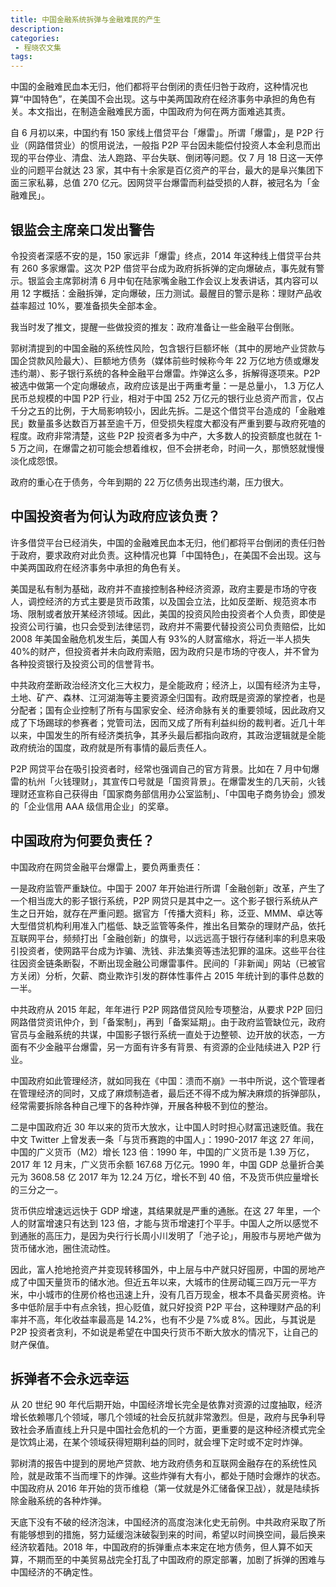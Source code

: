 ```yaml
---
title: 中国金融系统拆弹与金融难民的产生
description: 
categories:
 - 程晓农文集
tags:
---
```


中国的金融难民血本无归，他们都将平台倒闭的责任归咎于政府，这种情况也算“中国特色”，在美国不会出现。这与中美两国政府在经济事务中承担的角色有关。本文指出，在制造金融难民方面，中国政府为何在两方面难逃其责。

<!-- more -->

自 6 月初以来，中国约有 150 家线上借贷平台「爆雷」。所谓「爆雷」，是 P2P 行业（网路借贷业）的惯用说法，一般指 P2P 平台因未能偿付投资人本金利息而出现的平台停业、清盘、法人跑路、平台失联、倒闭等问题。仅 7 月 18 日这一天停业的问题平台就达 23 家，其中有十余家是百亿资产的平台，最大的是阜兴集团下面三家私募，总值 270 亿元。因网贷平台爆雷而利益受损的人群，被冠名为「金融难民」。

## 银监会主席亲口发出警告

令投资者深感不安的是，150 家远非「爆雷」终点，2014 年这种线上借贷平台共有 260 多家爆雷。这次 P2P 借贷平台成为政府拆拆弹的定向爆破点，事先就有警示。银监会主席郭树清 6 月中旬在陆家嘴金融工作会议上发表讲话，其内容可以用 12 字概括：金融拆弹，定向爆破，压力测试。最醒目的警示是称：理财产品收益率超过 10%，要准备损失全部本金。

我当时发了推文，提醒一些做投资的推友：政府准备让一些金融平台倒账。

郭树清提到的中国金融的系统性风险，包含银行巨额坏帐（其中的房地产业贷款与国企贷款风险最大）、巨额地方债务（媒体前些时候称今年 22 万亿地方债或爆发违约潮）、影子银行系统的各种金融平台爆雷。炸弹这么多，拆解得逐项来。P2P 被选中做第一个定向爆破点，政府应该是出于两重考量：一是总量小， 1.3 万亿人民币总规模的中国 P2P 行业，相对于中国 252 万亿元的银行业总资产而言，仅占千分之五的比例，于大局影响较小，因此先拆。二是这个借贷平台造成的「金融难民」数量虽多达数百万甚至逾千万，但受损失程度大都没有严重到要与政府死嗑的程度。政府非常清楚，这些 P2P 投资者多为中产，大多数人的投资额度也就在 1-5 万之间，在爆雷之初可能会想着维权，但不会拼老命，时间一久，那愤怒就慢慢淡化成怨恨。

政府的重心在于债务，今年到期的 22 万亿债务出现违约潮，压力很大。

## 中国投资者为何认为政府应该负责？

许多借贷平台已经消失，中国的金融难民血本无归，他们都将平台倒闭的责任归咎于政府，要求政府对此负责。这种情况也算「中国特色」，在美国不会出现。这与中美两国政府在经济事务中承担的角色有关。

美国是私有制为基础，政府并不直接控制各种经济资源，政府主要是市场的守夜人，调控经济的方式主要是货币政策，以及国会立法，比如反垄断、规范资本市场、限制或者放开某经济领域。因此，美国的投资风险由投资者个人负责，即使是投资公司行骗，也只会受到法律惩罚，政府并不需要代替投资公司负责赔偿，比如 2008 年美国金融危机发生后，美国人有 93%的人财富缩水，将近一半人损失 40%的财产，但投资者并未向政府索赔，因为政府只是市场的守夜人，并不曾为各种投资银行及投资公司的信誉背书。

中共政府垄断政治经济文化三大权力，是全能政府；经济上，以国有经济为主导，土地、矿产、森林、江河湖海等主要资源全归国有。政府既是资源的掌控者，也是分配者；国有企业控制了所有与国家安全、经济命脉有关的重要领域，因此政府又成了下场踢球的参赛者；党管司法，因而又成了所有利益纠纷的裁判者。近几十年以来，中国发生的所有经济类抗争，其矛头最后都指向政府，其政治逻辑就是全能政府统治的国度，政府就是所有事情的最后责任人。

P2P 网贷平台在吸引投资者时，经常也强调自己的官方背景。比如在 7 月中旬爆雷的杭州「火钱理财」，其宣传口号就是「国资背景」。在爆雷发生的几天前，火钱理财还宣称自己获得由「国家商务部信用办公室监制」、「中国电子商务协会」颁发的「企业信用 AAA 级信用企业」的奖章。

## 中国政府为何要负责任？

中国政府在网贷金融平台爆雷上，要负两重责任：

一是政府监管严重缺位。中国于 2007 年开始进行所谓「金融创新」改革，产生了一个相当庞大的影子银行系统，P2P 网贷只是其中之一。这个影子银行系统从产生之日开始，就存在严重问题。据官方「传播大资料」称，泛亚、MMM、卓达等大型借贷机构利用准入门槛低、缺乏监管等条件，推出名目繁杂的理财产品，依托互联网平台，频频打出「金融创新」的旗号，以远远高于银行存储利率的利息来吸引投资者，使网路平台成为诈骗、洗钱、非法集资等违法犯罪的温床。这些平台往往因资金链条断裂，不断出现金融公司爆雷事件。民间的「非新闻」网站（已被官方关闭）分析，欠薪、商业欺诈引发的群体性事件占 2015 年统计到的事件总数的一半。

中共政府从 2015 年起，年年进行 P2P 网路借贷风险专项整治，从要求 P2P 回归网路借贷资讯仲介，到「备案制」，再到「备案延期」。由于政府监管缺位元，政府官员与金融系统的共谋，中国影子银行系统一直处于边整顿、边开放的状态，一方面有不少金融平台爆雷，另一方面有许多有背景、有资源的企业陆续进入 P2P 行业。

中国政府如此管理经济，就如同我在《中国：溃而不崩》一书中所说，这个管理者在管理经济的同时，又成了麻烦制造者，最后还不得不成为解决麻烦的拆弹部队，经常需要拆除各种自己埋下的各种炸弹，开展各种极不到位的整治。

二是中国政府近 30 年以来的货币大放水，让中国人时时担心财富迅速贬值。我在中文 Twitter 上曾发表一条「与货币赛跑的中国人」：1990-2017 年这 27 年间，中国的广义货币（M2）增长 123 倍：1990 年，中国的广义货币是 1.39 万亿，2017 年 12 月末，广义货币余额 167.68 万亿元。1990 年，中国 GDP 总量折合美元为 3608.58 亿 2017 年为 12.24 万亿，增长不到 40 倍，不及货币供应量增长的三分之一。

货币供应增速远远快于 GDP 增速，其结果就是严重的通胀。在这 27 年里，一个人的财富增速只有达到 123 倍，才能与货币增速打个平手。中国人之所以感觉不到通胀的高压力，是因为央行行长周小川发明了「池子论」，用股市与房地产做为货币储水池，圈住流动性。

因此，富人抢地抢资产并变现转移国外，中上层与中产就只好囤房，中国的房地产成了中国天量货币的储水池。但近五年以来，大城市的住房动辄三四万元一平方米，中小城市的住房价格也迅速上升，没有几百万现金，根本不具备买房资格。许多中低阶层手中有点余钱，担心贬值，就只好投资 P2P 平台，这种理财产品的利率并不高，年化收益率最高是 14.2%，也有不少是 7%或 8%。因此，与其说是 P2P 投资者贪利，不如说是希望在中国央行货币不断大放水的情况下，让自己的财产保值。

## 拆弹者不会永远幸运

从 20 世纪 90 年代后期开始，中国经济增长完全是依靠对资源的过度抽取，经济增长依赖哪几个领域，哪几个领域的社会反抗就非常激烈。但是，政府与民争利导致社会矛盾直线上升只是中国社会危机的一个方面，更重要的是这种经济模式完全是饮鸩止渴，在某个领域获得短期利益的同时，就会埋下定时或不定时炸弹。

郭树清的报告中提到的房地产贷款、地方政府债务和互联网金融存在的系统性风险，就是政策不当而埋下的炸弹。这些炸弹有大有小，都处于随时会爆炸的状态。中国政府从 2016 年开始的货币维稳（第一仗就是外汇储备保卫战），就是陆续拆除金融系统的各种炸弹。

天底下没有不破的经济泡沫，中国经济的高度泡沫化史无前例。中共政府采取了所有能够想到的措施，努力延缓泡沫破裂到来的时间，希望以时间换空间，最后换来经济软着陆。2018 年，中国政府的拆弹重点本来定在地方债务，但人算不如天算，不期而至的中美贸易战完全打乱了中国政府的原定部署，加剧了拆弹的困难与中国经济的不确定性。
